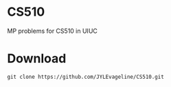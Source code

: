 # CS510
MP problems for CS510 in UIUC
# Download
```
git clone https://github.com/JYLEvageline/CS510.git
```
